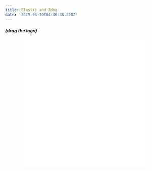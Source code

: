 ```yaml
---
title: Elastic and Zdog
date: '2019-08-19T04:40:35.318Z'
---
```


##### (drag the logo)

<div style="height: 400px; width: 400px; margin: 0 auto;">
  <iframe style="height: 100%; width: 100%;" scrolling="no" frameBorder="0" src="../../htmls/zdog-elastic-logo.html">
</div>
